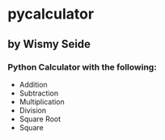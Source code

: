 # pycalculator
## by Wismy Seide

### Python Calculator with the following:
* Addition
* Subtraction
* Multiplication
* Division
* Square Root
* Square

